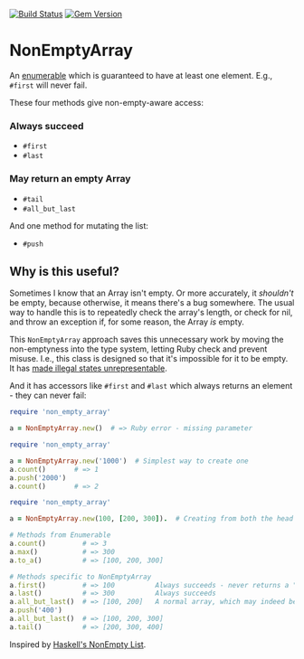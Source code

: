 [![Build Status](https://travis-ci.com/dogweather/non_empty_array.svg?branch=master)](https://travis-ci.com/dogweather/non_empty_array)
 [![Gem Version](https://badge.fury.io/rb/non_empty_array.svg)](https://badge.fury.io/rb/non_empty_array)
# NonEmptyArray

An [enumerable](https://ruby-doc.org/core-2.7.1/Enumerable.html) which is guaranteed to have at least one element. E.g., `#first`
will never fail.

These four methods give non-empty-aware access:

### Always succeed

* `#first`
* `#last`

### May return an empty Array

* `#tail`
* `#all_but_last`

And one method for mutating the list:

* `#push`

## Why is this useful?

Sometimes I know that an Array isn't empty. Or more accurately, it _shouldn't_ be empty, because
otherwise, it means there's a bug somewhere. The usual way to handle this is
to repeatedly check the array's length, or check for nil, and throw an exception if, for some
reason, the Array _is_ empty.

This `NonEmptyArray` approach saves this unnecessary work by moving the non-emptyness
into the type system, letting Ruby check and prevent misuse. I.e., this class is
designed so that it's impossible for it to be empty. It has [made illegal states unrepresentable](https://oleb.net/blog/2018/03/making-illegal-states-unrepresentable/).

And it has accessors like `#first` and `#last` which always returns an element - they can never fail:

```ruby
require 'non_empty_array'

a = NonEmptyArray.new()  # => Ruby error - missing parameter
```

```ruby
require 'non_empty_array'

a = NonEmptyArray.new('1000')  # Simplest way to create one
a.count()       # => 1
a.push('2000')
a.count()       # => 2
```

```ruby
require 'non_empty_array'

a = NonEmptyArray.new(100, [200, 300]).  # Creating from both the head and tail

# Methods from Enumerable
a.count()         # => 3
a.max()           # => 300
a.to_a()          # => [100, 200, 300]

# Methods specific to NonEmptyArray
a.first()         # => 100          Always succeeds - never returns a "no element" error.
a.last()          # => 300          Always succeeds
a.all_but_last()  # => [100, 200]   A normal array, which may indeed be empty.
a.push('400')
a.all_but_last()  # => [100, 200, 300]
a.tail()          # => [200, 300, 400]
```

Inspired by [Haskell's NonEmpty List](https://hackage.haskell.org/package/base-4.14.0.0/docs/Data-List-NonEmpty.html).
